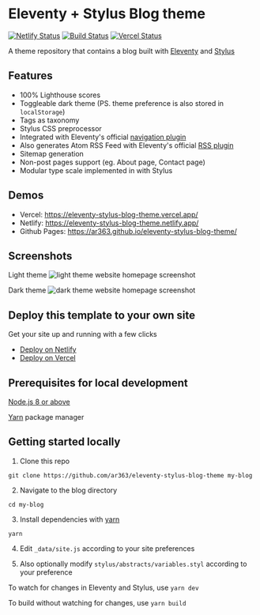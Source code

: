 # Eleventy + Stylus Blog theme

[![Netlify Status](https://api.netlify.com/api/v1/badges/a180e099-11d2-49d4-9697-910d56980343/deploy-status)](https://app.netlify.com/sites/reverent-carson-67c52e/deploys)
[![Build Status](https://travis-ci.com/ar363/reverent-carson-67c52e.svg?branch=main)](https://travis-ci.com/ar363/eleventy-stylus-blog-theme)
[![Vercel Status](https://vercel-badge-ar363.vercel.app/?app=eleventy-stylus-blog-theme)](https://github.com/villivald/create-react-app-blog/deployments/activity_log?environment=Production)

A theme repository that contains a blog built with [Eleventy](https://github.com/11ty/eleventy) and [Stylus](https://stylus-lang.com/)

## Features

- 100% Lighthouse scores
- Toggleable dark theme (PS. theme preference is also stored in `localStorage`)
- Tags as taxonomy
- Stylus CSS preprocessor
- Integrated with Eleventy's official [navigation plugin](https://www.11ty.dev/docs/plugins/navigation/)
- Also generates Atom RSS Feed with Eleventy's official [RSS plugin](https://www.11ty.dev/docs/plugins/rss/)
- Sitemap generation
- Non-post pages support (eg. About page, Contact page)
- Modular type scale implemented in with Stylus

## Demos

- Vercel: https://eleventy-stylus-blog-theme.vercel.app/
- Netlify: https://eleventy-stylus-blog-theme.netlify.app/
- Github Pages: https://ar363.github.io/eleventy-stylus-blog-theme/

## Screenshots

Light theme
![light theme website homepage screenshot](screenshot.png?raw=true)

Dark theme
![dark theme website homepage screenshot](screenshot-dark.png?raw=true)

## Deploy this template to your own site

Get your site up and running with a few clicks

- [Deploy on Netlify](https://app.netlify.com/start/deploy?repository=https://github.com/ar363/eleventy-stylus-blog-theme)
- [Deploy on Vercel](https://vercel.com/import/project?template=ar363%2Feleventy-stylus-blog-theme)

## Prerequisites for local development

[Node.js 8 or above](https://nodejs.org/en/)

[Yarn](https://yarnpkg.com/) package manager

## Getting started locally

1. Clone this repo

```
git clone https://github.com/ar363/eleventy-stylus-blog-theme my-blog
```

2. Navigate to the blog directory

```
cd my-blog
```

3. Install dependencies with [yarn](https://yarnpkg.com/)

```
yarn
```

4. Edit `_data/site.js` according to your site preferences

5. Also optionally modify `stylus/abstracts/variables.styl` according to your preference

To watch for changes in Eleventy and Stylus, use `yarn dev`

To build without watching for changes, use `yarn build`
